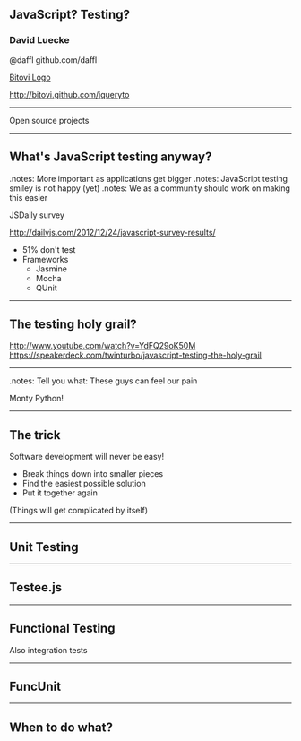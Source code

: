 ## JavaScript? Testing?

### David Luecke

@daffl
github.com/daffl

[Bitovi Logo]()

http://bitovi.github.com/jqueryto

---

Open source projects

---

## What's JavaScript testing anyway?

.notes: More important as applications get bigger
.notes: JavaScript testing smiley is not happy (yet)
.notes: We as a community should work on making this easier

JSDaily survey

http://dailyjs.com/2012/12/24/javascript-survey-results/

- 51% don't test
- Frameworks
	- Jasmine
	- Mocha
	- QUnit

---

## The testing holy grail?

http://www.youtube.com/watch?v=YdFQ29oK50M
https://speakerdeck.com/twinturbo/javascript-testing-the-holy-grail

---

.notes: Tell you what: These guys can feel our pain

Monty Python!

---

## The trick

Software development will never be easy!

- Break things down into smaller pieces
- Find the easiest possible solution
- Put it together again

(Things will get complicated by itself)

---

## Unit Testing

---

## Testee.js

---

## Functional Testing

Also integration tests

---

## FuncUnit

---

## When to do what?

